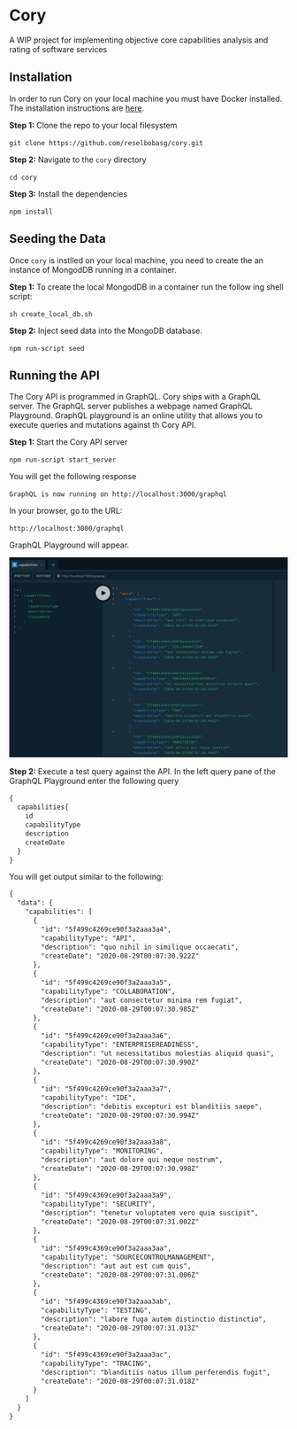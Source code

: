 # Cory
A WIP project for implementing objective core capabilities analysis and rating of software services

## Installation
In order to run Cory on your local machine you must have Docker installed. The installation instructions are [here](https://docs.docker.com/get-docker/).

**Step 1:** Clone the repo to your local filesystem

`git clone https://github.com/reselbobasg/cory.git`

**Step 2:** Navigate to the `cory` directory

`cd cory`

**Step 3:** Install the dependencies

`npm install`

## Seeding the Data

Once `cory` is instlled on your local machine, you need to create the an instance of MongodDB running in a container. 

**Step 1:** To create the local MongodDB in a container run the follow ing shell script:

`sh create_local_db.sh`

**Step 2:** Inject seed data into the MongoDB database.

`npm run-script seed`


## Running the API

The Cory API is programmed in GraphQL. Cory ships with a GraphQL server. The GraphQL server publishes a webpage named GraphQL Playground. GraphQL playground is an online utility that allows you to execute queries and mutations against th Cory API.

**Step 1:** Start the Cory API server

`npm run-script start_server`

You will get the following response

`GraphQL is now running on http://localhost:3000/graphql`

In your browser, go to the URL:

`http://localhost:3000/graphql`

GraphQL Playground will appear.

![GraphQL Playground](./images/graphql_playground.png)

**Step 2:** Execute a test query against the API. In the left query pane of the GraphQL Playground enter the following query

```
{
  capabilities{
    id
    capabilityType
    description
    createDate
  }
}

```

You will get output similar to the following:

```
{
  "data": {
    "capabilities": [
      {
        "id": "5f499c4269ce90f3a2aaa3a4",
        "capabilityType": "API",
        "description": "quo nihil in similique occaecati",
        "createDate": "2020-08-29T00:07:30.922Z"
      },
      {
        "id": "5f499c4269ce90f3a2aaa3a5",
        "capabilityType": "COLLABORATION",
        "description": "aut consectetur minima rem fugiat",
        "createDate": "2020-08-29T00:07:30.985Z"
      },
      {
        "id": "5f499c4269ce90f3a2aaa3a6",
        "capabilityType": "ENTERPRISEREADINESS",
        "description": "ut necessitatibus molestias aliquid quasi",
        "createDate": "2020-08-29T00:07:30.990Z"
      },
      {
        "id": "5f499c4269ce90f3a2aaa3a7",
        "capabilityType": "IDE",
        "description": "debitis excepturi est blanditiis saepe",
        "createDate": "2020-08-29T00:07:30.994Z"
      },
      {
        "id": "5f499c4269ce90f3a2aaa3a8",
        "capabilityType": "MONITORING",
        "description": "aut dolore qui neque nostrum",
        "createDate": "2020-08-29T00:07:30.998Z"
      },
      {
        "id": "5f499c4369ce90f3a2aaa3a9",
        "capabilityType": "SECURITY",
        "description": "tenetur voluptatem vero quia suscipit",
        "createDate": "2020-08-29T00:07:31.002Z"
      },
      {
        "id": "5f499c4369ce90f3a2aaa3aa",
        "capabilityType": "SOURCECONTROLMANAGEMENT",
        "description": "aut aut est cum quis",
        "createDate": "2020-08-29T00:07:31.006Z"
      },
      {
        "id": "5f499c4369ce90f3a2aaa3ab",
        "capabilityType": "TESTING",
        "description": "labore fuga autem distinctio distinctio",
        "createDate": "2020-08-29T00:07:31.013Z"
      },
      {
        "id": "5f499c4369ce90f3a2aaa3ac",
        "capabilityType": "TRACING",
        "description": "blanditiis natus illum perferendis fugit",
        "createDate": "2020-08-29T00:07:31.018Z"
      }
    ]
  }
}

```